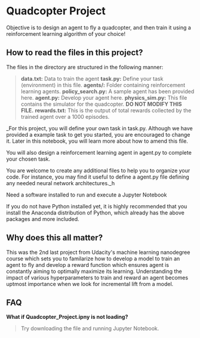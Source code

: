 # Quadcopter Project

Objective is to design an agent to fly a quadcopter, and then train it using a reinforcement learning algorithm of your choice!

## How to read the files in this project?

The files in the directory are structured in the following manner:
> **data.txt:** Data to train the agent
> **task.py:** Define your task (environment) in this file.
> **agents/:** Folder containing reinforcement learning agents.
> **policy_search.py:** A sample agent has been provided here.
> **agent.py:** Develop your agent here.
> **physics_sim.py:** This file contains the simulator for the quadcopter. **DO NOT MODIFY THIS FILE.**
> **rewards.txt:** This is the output of total rewards collected by the trained agent over a 1000 episodes.

_For this project, you will define your own task in task.py. Although we have provided a example task to get you started, you are encouraged to change it. Later in this notebook, you will learn more about how to amend this file.

You will also design a reinforcement learning agent in agent.py to complete your chosen task.

You are welcome to create any additional files to help you to organize your code. For instance, you may find it useful to define a agent.py file defining any needed neural network architectures._h

Need a software installed to run and execute a Jupyter Notebook

If you do not have Python installed yet, it is highly recommended that you install the Anaconda distribution of Python, which already has the above packages and more included. 

## **Why does this all matter?**

This was the 2nd last project from Udacity's machine learning nanodegree course which sets you to familarize how to develop a model to train an agent to fly and develop a reward function which ensures agent is constantly aiming to optimally maximize its learning. Understanding the impact of various hyperparameters to train and reward an agent becomes uptmost importance when we look for incremental lift from a model.


## FAQ

**What if Quadcopter_Project.ipny is not loading?**
> Try downloading the file and running Jupyter Notebook.

